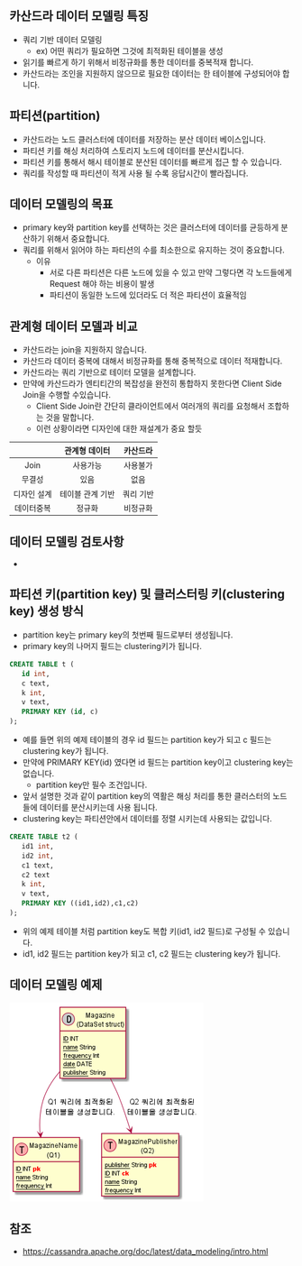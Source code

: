 ## 카산드라 데이터 모델링 특징
* 쿼리 기반 데이터 모델링 
  * ex) 어떤 쿼리가 필요하면 그것에 최적화된 테이블을 생성
* 읽기를 빠르게 하기 위해서 비정규화를 통한 데이터를 중복적재 합니다.
* 카산드라는 조인을 지원하지 않으므로 필요한 데이터는 한 테이블에 구성되어야 합니다. 

## 파티션(partition)
* 카산드라는 노드 클러스터에 데이터를 저장하는 분산 데이터 베이스입니다.
* 파티션 키를 해싱 처리하여 스토리지 노드에 데이터를 분산시킵니다. 
* 파티션 키를 통해서 해시 테이블로 분산된 데이터를 빠르게 접근 할 수 있습니다. 
* 쿼리를 작성할 때 파티션이 적게 사용 될 수록 응답시간이 빨라집니다. 

## 데이터 모델링의 목표
* primary key와 partition key를 선택하는 것은 클러스터에 데이터를 균등하게 분산하기 위해서 중요합니다.
* 쿼리를 위해서 읽어야 하는 파티션의 수를 최소한으로 유지하는 것이 중요합니다.
  * 이유 
    * 서로 다른 파티션은 다른 노드에 있을 수 있고 만약 그렇다면 각 노드들에게 Request 해야 하는 비용이 발생 
    * 파티션이 동일한 노드에 있더라도 더 적은 파티션이 효율적임

## 관계형 데이터 모델과 비교 
* 카산드라는 join을 지원하지 않습니다.
* 카산드라 데이터 중복에 대해서 비정규화를 통해 중복적으로 데이터 적재합니다.
* 카산드라는 쿼리 기반으로 테이터 모델을 설계합니다.
* 만약에 카산드라가 엔티티간의 복잡성을 완전히 통합하지 못한다면 Client Side Join을 수행할 수있습니다.
  * Client Side Join란 간단히 클라이언트에서 여러개의 쿼리를 요청해서 조합하는 것을 말합니다. 
  * 이런 상황이라면 디자인에 대한 재설계가 중요 할듯

||관계형 데이터|카산드라|
|:--:|:--:|:--:|
|Join|사용가능|사용불가|
|무결성|있음|없음|
|디자인 설계|테이블 관계 기반|쿼리 기반 |
|데이터중복|정규화|비정규화|

## 데이터 모델링 검토사항
* 

## 파티션 키(partition key) 및 클러스터링 키(clustering key) 생성 방식
* partition key는 primary key의 첫번째 필드로부터 생성됩니다. 
* primary key의 나머지 필드는 clustering키가 됩니다. 
```sql
CREATE TABLE t (
   id int,
   c text,
   k int,
   v text,
   PRIMARY KEY (id, c)
);
```
* 예를 들면 위의 예제 테이블의 경우 id 필드는 partition key가 되고 c 필드는 clustering key가 됩니다. 
* 만약에 PRIMARY KEY(id) 였다면  id 필드는 partition key이고 clustering key는 없습니다.
  * partition key만 필수 조건입니다. 
* 앞서 설명한 것과 같이 partition key의 역활은 해싱 처리를 통한 클러스터의 노드들에 데이터를 분산시키는데 사용 됩니다.
* clustering key는 파티션안에서 데이터를 정렬 시키는데 사용되는 값입니다. 
```sql
CREATE TABLE t2 (
   id1 int,
   id2 int,
   c1 text,
   c2 text
   k int,
   v text,
   PRIMARY KEY ((id1,id2),c1,c2)
);
```
* 위의 예제 테이블 처럼 partition key도 복합 키(id1, id2 필드)로 구성될 수 있습니다. 
* id1, id2 필드는 partition key가 되고 c1, c2 필드는 clustering key가 됩니다. 

## 데이터 모델링 예제
![예제](./img/cassandra_modeling_example.png)

## 참조 
* https://cassandra.apache.org/doc/latest/data_modeling/intro.html